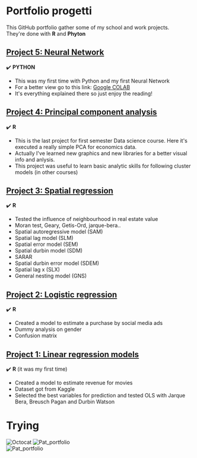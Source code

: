 # Portfolio progetti
This GitHub portfolio gather some of my school and work projects.  
They're done with **R** and **Phyton**  
  
## [Project 5: Neural Network](https://github.com/Monofascia/NeuralNetwork)  
:heavy_check_mark: **PYTHON**  
* This was my first time with Python and my first Neural Network  
* For a better view go to this link: [Google COLAB](https://colab.research.google.com/drive/1cAMY32NpwR8oDdzj51sQlRflLWdI6feO?usp=sharing)  
* It's everything explained there so just enjoy the reading!  
  
## [Project 4: Principal component analysis](https://github.com/Monofascia/pca)  
:heavy_check_mark: **R**  
* This is the last project for first semester Data science course. Here it's executed a really simple PCA for economics data.  
* Actually I've learned new graphics and new libraries for a better visual info and anlysis.  
* This project was useful to learn basic analytic skills for following cluster models (in other courses)  
  
## [Project 3: Spatial regression](https://github.com/Monofascia/reg_dati_spaziali)  
:heavy_check_mark: **R**  
* Tested the influence of neighbourhood in real estate value  
* Moran test, Geary, Getis-Ord, jarque-bera..  
* Spatial autoregressive model (SAM)   
* Spatial lag model (SLM)  
* Spatial error model (SEM)  
* Spatial durbin model (SDM)  
* SARAR  
* Spatial durbin error model (SDEM)  
* Spatial lag x (SLX)  
* General nesting model (GNS)  
  
## [Project 2: Logistic regression](https://github.com/Monofascia/logistic)  
:heavy_check_mark: **R**  
* Created a model to estimate a purchase by social media ads  
* Dummy analysis on gender 
* Confusion matrix  
  
## [Project 1: Linear regression models](https://github.com/Monofascia/linear-regression)
:heavy_check_mark: **R** (it was my first time)   
* Created a model to estimate revenue for movies  
* Dataset got from Kaggle
* Selected the best variables for prediction and tested OLS with Jarque Bera, Breusch Pagan and Durbin Watson  
  




# Trying
![Octocat](https://github.githubassets.com/images/icons/emoji/octocat.png)
![Pat_portfolio](https://github.githubassets.com/images/icons/emoji/unicode/1f604.png)  
![Pat_portfolio](https://github.githubassets.com/images/icons/emoji/unicode/2714.png?v8)
